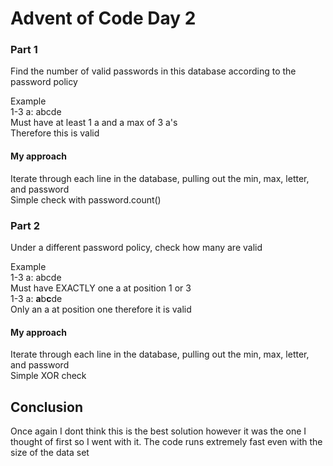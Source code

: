 # Advent of Code Day 2
### Part 1
Find the number of valid passwords in this database according to the password policy

Example <br>
1-3 a: abcde <br>
Must have at least 1 a and a max of 3 a's <br>
Therefore this is valid

#### My approach
Iterate through each line in the database, pulling out the min, max, letter, and password <br>
Simple check with password.count()

### Part 2
Under a different password policy, check how many are valid

Example <br>
1-3 a: abcde <br>
Must have EXACTLY one a at position 1 or 3 <br>
1-3 a: **a**b**c**de <br>
Only an a at position one therefore it is valid

#### My approach
Iterate through each line in the database, pulling out the min, max, letter, and password <br>
Simple XOR check

## Conclusion
Once again I dont think this is the best solution however it was the one I thought of first so I went with it. The code runs extremely fast even with the size of the data set 
